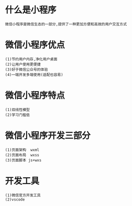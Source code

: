 # 什么是小程序

```
微信小程序是微信生态的一部分,提供了一种更加方便和高效的用户交互方式
```

# 微信小程序优点

```
(1)节约用户内存,净化用户桌面
(2)让用户使用更便捷
(3)好于微信公众号的体验
(4)一端开发多端使用(适配也容易)
```

# 微信小程序特点

```
(1)双线性模型
(2)学习门槛低
```
# 微信小程序开发三部分

```
(1)页面架构  wxml
(2)页面布局  wxss
(3)页面脚本 js+wxs
```

# 开发工具

```
(1)微信官方开发工具
(2)vscode
```

